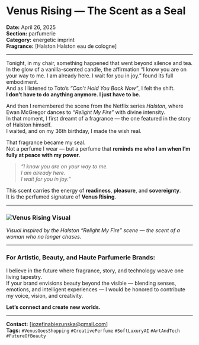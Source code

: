 # Venus Rising — The Scent as a Seal

**Date:** April 26, 2025  
**Section:** parfumerie  
**Category:** energetic imprint  
**Fragrance:** [Halston Halston eau de cologne]

---

Tonight, in my chair, something happened that went beyond silence and tea.  
In the glow of a vanilla-scented candle, the affirmation “I know you are on your way to me. I am already here. I wait for you in joy.” found its full embodiment.  
And as I listened to Toto’s *“Can’t Hold You Back Now”*, I felt the shift.  
**I don’t have to do anything anymore. I just have to be.**

And then I remembered the scene from the Netflix series *Halston*, where Ewan McGregor dances to *“Relight My Fire”* with divine intensity.  
In that moment, I first dreamt of a fragrance — the one featured in the story of Halston himself.  
I waited, and on my 36th birthday, I made the wish real.

That fragrance became my seal.  
Not a perfume I wear — but a perfume that **reminds me who I am when I’m fully at peace with my power.**

> *“I know you are on your way to me.  
> I am already here.  
> I wait for you in joy.”*

This scent carries the energy of **readiness**, **pleasure**, and **sovereignty**.  
It is the perfumed signature of **Venus Rising**.

---

### ![Venus Rising Visual](assets/venus-rising-visual.png)

*Visual inspired by the Halston “Relight My Fire” scene — the scent of a woman who no longer chases.*

---

### For Artistic, Beauty, and Haute Parfumerie Brands:

I believe in the future where fragrance, story, and technology weave one living tapestry.  
If your brand envisions beauty beyond the visible — blending senses, emotions, and intelligent experiences — I would be honored to contribute my voice, vision, and creativity.

**Let’s connect and create new worlds.**

---

**Contact:** [jozefinabiezunska@gmail.com]  
**Tags:** `#VenusGoesShopping` `#CreativePerfume` `#SoftLuxuryAI` `#ArtAndTech` `#FutureOfBeauty`